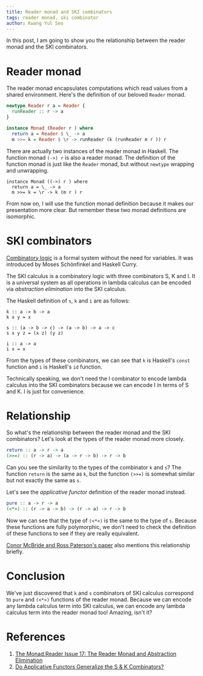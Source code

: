 ```yaml
---
title: Reader monad and SKI combinators
tags: reader monad, ski combinator
author: Kwang Yul Seo
---
```

In this post, I am going to show you the relationship between the reader monad and the SKI combinators.

# Reader monad

The reader monad encapsulates computations which read values from a shared environment. Here's the definition of our beloved `Reader` monad.

```haskell
newtype Reader r a = Reader {
  runReader :: r -> a
}

instance Monad (Reader r ) where
  return a = Reader $ \_ -> a
  m >>= k = Reader $ \r -> runReader (k (runReader m r )) r
```

There are actually two instances of the reader monad in Haskell. The function monad `(->) r` is also a reader monad. The definition of the function monad is just like the `Reader` monad, but without `newtype` wrapping and unwrapping.

```
instance Monad ((->) r ) where
  return a = \_ -> a
  m >>= k = \r -> k (m r ) r
```

From now on, I will use the function monad definition because it makes our presentation more clear. But remember these two monad definitions are isomorphic.

# SKI combinators

[Combinatory logic][cl] is a formal system without the need for variables. It was introduced by Moses Schönfinkel and Haskell Curry.

The SKI calculus is a combinatory logic with three combinators S, K and I. It is a universal system as all operations in lambda calculus can be encoded via *abstraction elimination* into the SKI calculus.

The Haskell definition of `s`, `k` and `i` are as follows:

```
k :: a -> b -> a
k x y = x

s :: (a -> b -> c) -> (a -> b) -> a -> c
s x y z = (x z) (y z)

i :: a -> a
i x = x
```

From the types of these combinators, we can see that `k` is Haskell's `const` function and `i` is Haskell's `id` function.

Technically speaking, we don't need the I combinator to encode lambda calculus into the SKI combinators because we can encode I in terms of S and K. I is just for convenience.

# Relationship

So what's the relationship between the reader monad and the SKI combinators? Let's look at the types of the reader monad more closely.

```haskell
return :: a -> r -> a
(>>=) :: (r -> a) -> (a -> r -> b) -> r -> b
```

Can you see the similarity to the types of the combinator `k` and `s`? The function `return` is the same as `k`, but the function `(>>=)` is somewhat similar but not exactly the same as `s`.

Let's see the *applicative functor* definition of the reader monad instead.

```haskell
pure :: a -> r -> a
(<*>) :: (r -> a -> b) -> (r -> a) -> r -> b
```

Now we can see that the type of `(<*>)` is the same to the type of `s`. Because these functions are fully polymorphic, we don't need to check the definition of these functions to see if they are really equivalent.

[Conor McBride and Ross Paterson's paper][applicative] also mentions this relationship briefly.

# Conclusion

We've just discovered that `k` and `s` combinators of SKI calculus correspond to `pure` and `(<*>)` functions of the reader monad. Because we can encode any lambda calculus term into SKI calculus, we can encode any lambda calculus term into the reader monad too! Amazing, isn't it?

# References

1. [The Monad.Reader Issue 17: The Reader Monad and Abstraction Elimination][issue17]
2. [Do Applicative Functors Generalize the S & K Combinators?][Brandon.Si]

[cl]: https://en.wikipedia.org/wiki/Combinatory_logic
[applicative]: http://www.staff.city.ac.uk/~ross/papers/Applicative.html
[issue17]: https://themonadreader.wordpress.com/2011/01/09/issue-17/
[Brandon.Si]: http://brandon.si/code/do-applicative-functors-generalize-the-s-k-combinators/
